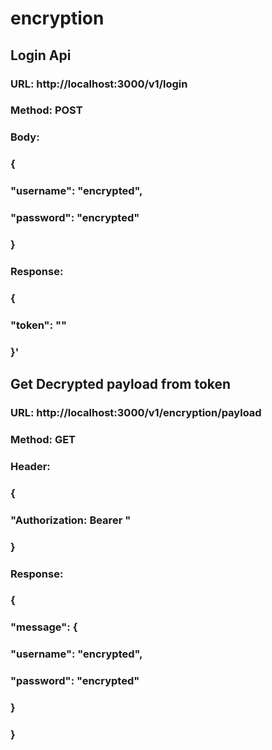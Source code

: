 # encryption

## **Login Api**
### URL: http://localhost:3000/v1/login
### Method: POST
### Body:
### {
###  "username": "encrypted",
###  "password": "encrypted"
### }

### Response:
### {
###    "token": "<encrypted-token>"
### }'

## Get Decrypted payload from token
### URL: http://localhost:3000/v1/encryption/payload
### Method: GET
### Header:
### {
###  "Authorization: Bearer <encrypted-token>"
### } 

### Response:
### {
###   "message": {
###        "username": "encrypted",
###        "password": "encrypted"
###    }
### }



